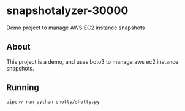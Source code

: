 # snapshotalyzer-30000
Demo project to manage AWS EC2 instance snapshots

## About
This project is  a demo, and uses boto3 to manage aws ec2 instance snapshots.

## Running

`pipenv run python shotty/shotty.py`
